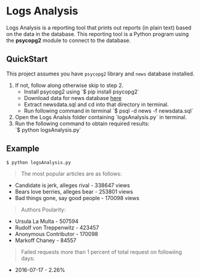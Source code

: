 # Logs Analysis

Logs Analysis is  a reporting tool that prints out reports (in plain text) based on the data in the database. This reporting tool
is a Python program using the **psycopg2** module to connect to the database.

## QuickStart

This project assumes you have `psycopg2` library and `news` database installed.
<ol>
<li> If not, follow along otherwise skip to step 2.
<ul>
<li> Install psycopg2 using `$ pip install psycopg2`
<li> Download data for news database
    <a href="https://d17h27t6h515a5.cloudfront.net/topher/2016/August/57b5f748_newsdata/newsdata.zip">here</a>
<li>Extract newsdata.sql and cd into that directory in terminal.
<li> Run following command in terminal `$ psql -d news -f newsdata.sql`
</ul>
<li> Open the Logs Analsis folder containing `logsAnalysis.py` in terminal.
<li> Run the following command to obtain required results: <br> `$ python logsAnalysis.py`
</ol>

## Example

`$ python logsAnalysis.py`

> The most popular articles are as follows:
<ul>
<li>Candidate is jerk, alleges rival - 338647 views
<li>Bears love berries, alleges bear - 253801 views
<li>Bad things gone, say good people - 170098 views
</ul>

> Authors Poularity: 
<ul>
<li>Ursula La Multa - 507594
<li>Rudolf von Treppenwitz - 423457
<li>Anonymous Contributor - 170098
<li>Markoff Chaney - 84557
</ul>

> Failed requests more than 1 percent of total request on followiing days:
<ul>
<li>2016-07-17 - 2.26%
</ul>

